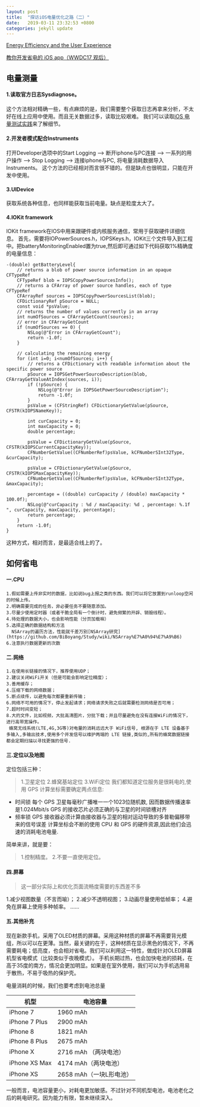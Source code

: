 ```yaml
---
layout: post
title:  "探访iOS电量优化之路（二）"
date:   2019-03-11 23:32:53 +0800
categories: jekyll update
---
```



[Energy Efficiency and the User Experience](https://developer.apple.com/library/archive/documentation/Performance/Conceptual/EnergyGuide-iOS/)

[教你开发省电的 iOS app（WWDC17 观后）](https://www.jianshu.com/p/f0dc653d04ca)

## 电量测量

#### 1.读取官方日志Sysdiagnose。
这个方法相对精确一些，有点麻烦的是，我们需要整个获取日志再拿来分析，不太好在线上应用中使用。而且无关数据过多，读取比较艰难。
我们可以读取[iOS 电量测试实践](https://cloud.tencent.com/developer/article/1006222)来了解细节。
#### 2.开发者模式配合Instruments
 打开Developer选项中的Start Logging —> 断开iphone与PC连接 —> 一系列的用户操作 —> Stop Logging —> 连接iphone与PC, 将电量消耗数据导入Instruments。
 这个方法的已经相对而言很不错的。但是缺点也很明显，只能在开发中使用。
 
#### 3.UIDevice
获取系统各种信息，也同样能获取当前电量。缺点是粒度太大了。
#### 4.IOKit framework

IOKit framework在IOS中用来跟硬件或内核服务通信，常用于获取硬件详细信息。 首先，需要将IOPowerSources.h，IOPSKeys.h，IOKit三个文件导入到工程中。把batteryMonitoringEnabled置为true,然后即可通过如下代码获取1%精确度的电量信息：
```
-(double) getBatteryLevel{
    // returns a blob of power source information in an opaque CFTypeRef
    CFTypeRef blob = IOPSCopyPowerSourcesInfo();
    // returns a CFArray of power source handles, each of type CFTypeRef
    CFArrayRef sources = IOPSCopyPowerSourcesList(blob);
    CFDictionaryRef pSource = NULL;
    const void *psValue;
    // returns the number of values currently in an array
    int numOfSources = CFArrayGetCount(sources);
    // error in CFArrayGetCount
    if (numOfSources == 0) {
        NSLog(@"Error in CFArrayGetCount");
        return -1.0f;
    }

    // calculating the remaining energy
    for (int i=0; i<numOfSources; i++) {
        // returns a CFDictionary with readable information about the specific power source
        pSource = IOPSGetPowerSourceDescription(blob, CFArrayGetValueAtIndex(sources, i));
        if (!pSource) {
            NSLog(@"Error in IOPSGetPowerSourceDescription");
            return -1.0f;
        }
        psValue = (CFStringRef) CFDictionaryGetValue(pSource, CFSTR(kIOPSNameKey));

        int curCapacity = 0;
        int maxCapacity = 0;
        double percentage;

        psValue = CFDictionaryGetValue(pSource, CFSTR(kIOPSCurrentCapacityKey));
        CFNumberGetValue((CFNumberRef)psValue, kCFNumberSInt32Type, &curCapacity);

        psValue = CFDictionaryGetValue(pSource, CFSTR(kIOPSMaxCapacityKey));
        CFNumberGetValue((CFNumberRef)psValue, kCFNumberSInt32Type, &maxCapacity);

        percentage = ((double) curCapacity / (double) maxCapacity * 100.0f);
        NSLog(@"curCapacity : %d / maxCapacity: %d , percentage: %.1f ", curCapacity, maxCapacity, percentage);
        return percentage;
    }
    return -1.0f;
}
```
这种方式，相对而言，是最适合线上的了。

## 如何省电


#### 一.CPU
    1.假如需要上传非实时的数据，比如说bug上报之类的东西。我们可以将它放置到runloop空闲的时候上传。
    2.明确需要完成的任务，非必要任务不要随意添加。
    3.尽量少使用定时器（或者干脆全局有一个倒计时，避免频繁的开辟、销毁线程）。
    4.待处理的数据大小，也会影响性能（分页加载嘛）
    5.选择正确的数据结构和方法
      NSArray的遍历方法，性能就千差万别[NSArray研究](https://github.com/BiBoyang/Study/wiki/NSArray%E7%A0%94%E7%A9%B6)
    6.注意执行数据更新的次数

#### 二.网络
    1.在使用长链接的情况下，推荐使用UDP；
    2.建议关闭WiFi开关（但是可能会影响定位精度）；
    3.善用缓存；
    4.压缩下载的网络数据；
    5.断点续传，以避免每次都要重新传输；
    6.网络不可用的情况下，停止发起请求；网络请求失败之后就需要检测网络是否可用；
    7.超时时间变短；
    8.大的文件，比如视频，大批高清图片，分批下载；并且尽量避免在没有连接WiFi的情况下，进行高带宽操作。
     蜂窝无线系统(LTE,4G,3G等)对电量的消耗远远大于 WiFi信号, 根源在于 LTE 设备基于多输入,多输出技术,使用多个并发信号以维护两端的 LTE 链接,类似的,所有的蜂窝数据链接都会定期扫描以寻找更强的信号.
     
#### 三.定位以及地图
定位包括三种：
> 1.卫星定位
> 2.蜂窝基站定位
> 3.WiFi定位
我们都知道定位服务是很耗电的,使用 GPS 计算坐标需要确定两点信息:

* 时间锁 每个 GPS 卫星每毫秒广播唯一一个1023位随机数, 因而数据传播速率是1.024Mbit/s GPS 的接收芯片必须正确的与卫星的时间锁槽对齐
* 频率锁 GPS 接收器必须计算由接收器与卫星的相对运动导致的多普勒偏移带来的信号误差
计算坐标会不断的使用 CPU 和 GPS 的硬件资源,因此他们会迅速的消耗电池电量.

简单来讲，就是要：
> 1.控制精度。
> 2.不要一直使用定位。

#### 四.屏幕
> 这一部分实际上和优化页面流畅度需要的东西差不多

1.减少视图数量（不言而喻）；
2.减少不透明视图；
3.动画尽量使用低帧率；
4.避免在屏幕上使用多种帧率。
......

#### 五.其他补充
现在新款手机，采用了OLED材质的屏幕。采用这种材质的屏幕不再需要背光模组，所以可以在更薄。当然，最关键的在于，这种材质在显示黑色的情况下，不再需要耗电；低亮度，也会相对省电。我们可以利用这一特性，做成针对OLED屏幕机型省电模式（比较类似于夜晚模式）。
手机长期过热，也会加快电池的损耗，在高于35度的南方，情况会更加明显。如果是在室外使用，我们可以为手机选用易于散热，不易于吸热的保护壳。

电量消耗的时候，我们也要考虑到电池总量

| 机型 | 电池容量 |
| --- | --- |
|iPhone 7 |1960 mAh |
|iPhone 7 Plus|2900 mAh |
|iPhone 8|1821 mAh |
|iPhone 8 Plus|2675 mAh |
|iPhone X |2716 mAh （两块电池）|
|iPhone XS Max|4174 mAh（两块电池）| 
|iPhone XS|2658 mAh（一块L形电池）|
一般而言，电池容量更小，对耗电更加敏感。不过针对不同机型电池，电池老化之后的耗电研究。因为能力有限，暂未继续深入。